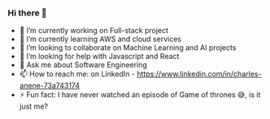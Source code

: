### Hi there 👋


- 🔭 I’m currently working on Full-stack project
- 🌱 I’m currently learning AWS and cloud services
- 👯 I’m looking to collaborate on Machine Learning and AI projects
- 🤔 I’m looking for help with Javascript and React
- 💬 Ask me about Software Engineering
- 📫 How to reach me: on LinkedIn - https://www.linkedin.com/in/charles-anene-73a743174
- ⚡ Fun fact: I have never watched an episode of Game of thrones 😅, is it just me?

